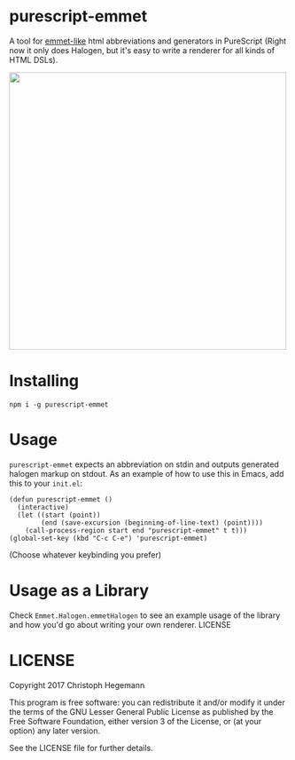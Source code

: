 purescript-emmet
==

A tool for [emmet-like](https://docs.emmet.io/abbreviations/) html abbreviations
and generators in PureScript (Right now it only does Halogen, but it's easy to
write a renderer for all kinds of HTML DSLs).

<img src="http://i.imgur.com/xs7NZl1.gif" width="500px"></img>

# Installing

`npm i -g purescript-emmet`

# Usage

`purescript-emmet` expects an abbreviation on stdin and outputs generated
halogen markup on stdout. As an example of how to use this in Emacs, add this to
your `init.el`:

```emacs-lisp
(defun purescript-emmet ()
  (interactive)
  (let ((start (point))
        (end (save-excursion (beginning-of-line-text) (point))))
    (call-process-region start end "purescript-emmet" t t)))
(global-set-key (kbd "C-c C-e") 'purescript-emmet)
```

(Choose whatever keybinding you prefer)

# Usage as a Library

Check `Emmet.Halogen.emmetHalogen` to see an example usage of the library and
how you'd go about writing your own renderer.
LICENSE

# LICENSE

Copyright 2017 Christoph Hegemann

This program is free software: you can redistribute it and/or modify it under the terms of the GNU Lesser General Public License as published by the Free Software Foundation, either version 3 of the License, or (at your option) any later version.

See the LICENSE file for further details.
